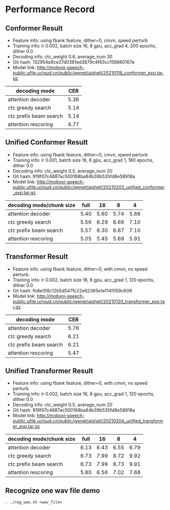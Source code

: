 # Performance Record

## Conformer Result

* Feature info: using fbank feature, dither=0, cmvn, speed perturb
* Training info: lr 0.002, batch size 16, 8 gpu, acc_grad 4, 200 epochs, dither 0.0
* Decoding info: ctc_weight 0.6, average_num 30
* Git hash: 132954a9ce27d0381ed3879c4f43cc158860167e
* Model link: http://mobvoi-speech-public.ufile.ucloud.cn/public/wenet/aishell/20210116_conformer_exp.tar.gz

| decoding mode          | CER  |
|------------------------|------|
| attention decoder      | 5.36 |
| ctc greedy search      | 5.14 |
| ctc prefix beam search | 5.14 |
| attention rescoring    | 4.77 |

## Unified Conformer Result

* Feature info: using fbank feature, dither=0, cmvn, speed perturb
* Training info: lr 0.001, batch size 16, 8 gpu, acc_grad 1, 180 epochs, dither 0.0
* Decoding info: ctc_weight 0.5, average_num 20
* Git hash: 919f07c4887ac500168ba84b39b535fd8e58918a
* Model link: http://mobvoi-speech-public.ufile.ucloud.cn/public/wenet/aishell/20210203_unified_conformer_exp.tar.gz

| decoding mode/chunk size | full | 16   | 8    | 4    |
|--------------------------|------|------|------|------|
| attention decoder        | 5.40 | 5.60 | 5.74 | 5.86 |
| ctc greedy search        | 5.56 | 6.29 | 6.68 | 7.10 |
| ctc prefix beam search   | 5.57 | 6.30 | 6.67 | 7.10 |
| attention rescoring      | 5.05 | 5.45 | 5.69 | 5.91 |

## Transformer Result

* Feature info: using fbank feature, dither=0, with cmvn, no speed perturb.
* Training info: lr 0.002, batch size 16, 8 gpu, acc_grad 1, 120 epochs, dither 0.0
* Git hash: fb8e0f8c12b5d547fc22e62365e1e114f059c609
* Model link: http://mobvoi-speech-public.ufile.ucloud.cn/public/wenet/aishell/20210120_transformer_exp.tar.gz

| decoding mode          | CER  |
|------------------------|------|
| attention decoder      | 5.76 |
| ctc greedy search      | 6.21 |
| ctc prefix beam search | 6.21 |
| attention rescoring    | 5.47 |

## Unified Transformer Result

* Feature info: using fbank feature, dither=0, with cmvn, no speed perturb.
* Training info: lr 0.002, batch size 16, 8 gpu, acc_grad 1, 120 epochs, dither 0.0
* Decoding info: ctc_weight 0.5, average_num 20
* Git hash: 919f07c4887ac500168ba84b39b535fd8e58918a
* Model link: http://mobvoi-speech-public.ufile.ucloud.cn/public/wenet/aishell/20210204_unified_transformer_exp.tar.gz

| decoding mode/chunk size | full | 16   | 8    | 4    |
|--------------------------|------|------|------|------|
| attention decoder        | 6.13 | 6.43 | 6.55 | 6.79 |
| ctc greedy search        | 6.73 | 7.99 | 8.72 | 9.92 |
| ctc prefix beam search   | 6.73 | 7.99 | 8.73 | 9.91 |
| attention rescoring      | 5.80 | 6.56 | 7.02 | 7.68 |

## Recognize one wav file demo
```
. ./reg_wav.sh <wav_file>
```